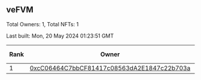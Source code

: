 ## veFVM

Total Owners: 1, Total NFTs: 1

Last built: Mon, 20 May 2024 01:23:51 GMT

| Rank | Owner | Voting Power | Influence | NFTs Id |
| --- | --- | --- | --- | --- |
  | 1 | [0xcC06464C7bbCF81417c08563dA2E1847c22b703a](https://debank.com/profile/0xcC06464C7bbCF81417c08563dA2E1847c22b703a?chain=ftm) | 380,090.557 | 5.35635% | 1 |